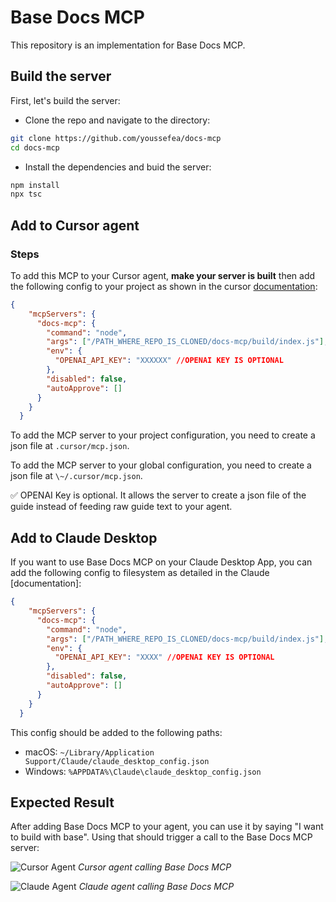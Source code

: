 # Base Docs MCP

This repository is an implementation for Base Docs MCP.

## Build the server

First, let's build the server:

- Clone the repo and navigate to the directory:

```bash
git clone https://github.com/youssefea/docs-mcp
cd docs-mcp
```

- Install the dependencies and buid the server:

```bash
npm install
npx tsc
```

## Add to Cursor agent

### Steps

To add this MCP to your Cursor agent, **make your server is built** then add the following config to your project as shown in the cursor [documentation](https://docs.cursor.com/context/model-context-protocol):

```json
{
    "mcpServers": {
      "docs-mcp": {
        "command": "node",
        "args": ["/PATH_WHERE_REPO_IS_CLONED/docs-mcp/build/index.js"],
        "env": {
          "OPENAI_API_KEY": "XXXXXX" //OPENAI KEY IS OPTIONAL
        },
        "disabled": false,
        "autoApprove": []
      }
    }
  }
```

To add the MCP server to your project configuration, you need to create a json file at `.cursor/mcp.json`.

To add the MCP server to your global configuration, you need to create a json file at `\~/.cursor/mcp.json`.

✅ OPENAI Key is optional. It allows the server to create a json file of the guide instead of feeding raw guide text to your agent.

## Add to Claude Desktop

If you want to use Base Docs MCP on your Claude Desktop App, you can add the following config to filesystem as detailed in the Claude [documentation]:

```json
{
    "mcpServers": {
      "docs-mcp": {
        "command": "node",
        "args": ["/PATH_WHERE_REPO_IS_CLONED/docs-mcp/build/index.js"],
        "env": {
          "OPENAI_API_KEY": "XXXX" //OPENAI KEY IS OPTIONAL
        },
        "disabled": false,
        "autoApprove": []
      }
    }
  }
```
This config should be added to the following paths:

- macOS: `~/Library/Application Support/Claude/claude_desktop_config.json`
- Windows: `%APPDATA%\Claude\claude_desktop_config.json`

## Expected Result

After adding Base Docs MCP to your agent, you can use it by saying "I want to build with base". Using that should trigger a call to the Base Docs MCP server:

 ![Cursor Agent](https://i.imgur.com/uSp0vOG.png)
 *Cursor agent calling Base Docs MCP*

![Claude Agent](https://i.imgur.com/WNdcToq.png)
 *Claude agent calling Base Docs MCP*